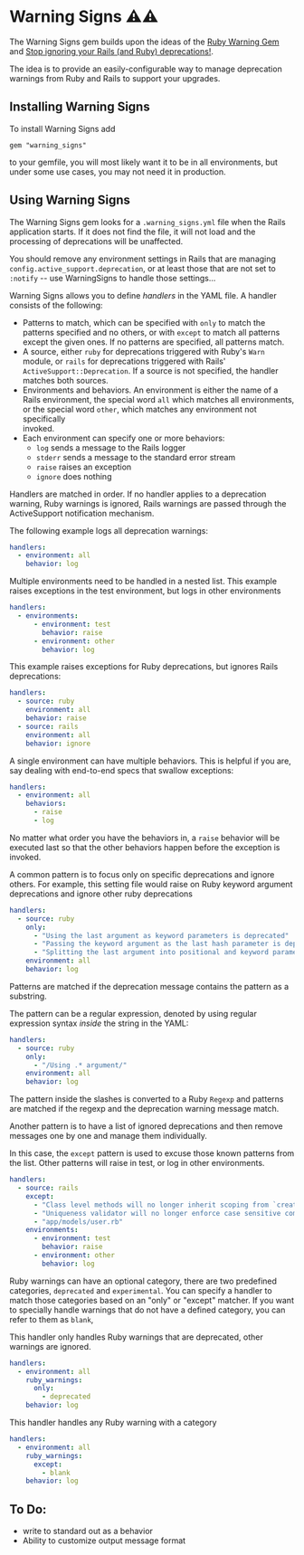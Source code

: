# Warning Signs ⚠️⚠️

The Warning Signs gem builds upon the ideas of the
[Ruby Warning Gem](https://github.com/jeremyevans/ruby-warning) 
and [Stop ignoring your Rails (and Ruby) deprecations!](https://blog.testdouble.com/posts/2023-04-24-stop-ignoring-your-ruby-and-rails-deprecations/).

The idea is to provide an easily-configurable way to manage deprecation 
warnings from Ruby and Rails to support your upgrades.

## Installing Warning Signs

To install Warning Signs add

`gem "warning_signs"`

to your gemfile, you will most likely want it to be in all environments, but 
under some use cases, you may not need it in production.

## Using Warning Signs

The Warning Signs gem looks for a `.warning_signs.yml` file when the Rails
application starts. If it does not find the file, it will not load and the 
processing of deprecations will be unaffected.

You should remove any environment settings in Rails that are managing 
`config.active_support.deprecation`, or at least those that are not
set to `:notify` -- use WarningSigns to handle those settings...

Warning Signs  allows you to define _handlers_ in the YAML file. A handler 
consists of the following:

* Patterns to match, which can be specified with `only` to match the 
  patterns specified and no others, or with `except` to match all patterns 
  except the given ones. If no patterns are specified, all patterns match.
* A source, either `ruby` for deprecations triggered with Ruby's `Warn` 
  module, or `rails` for deprecations triggered with Rails' 
  `ActiveSupport::Deprecation`. If a source is not specified, the handler 
  matches both sources.
* Environments and behaviors. An environment is either the name of a Rails 
  environment, the special word `all` which matches all environments, or the 
  special word `other`, which matches any environment not specifically  
  invoked. 
* Each environment can specify one or more behaviors:
  * `log` sends a message to the Rails logger
  * `stderr` sends a message to the standard error stream
  * `raise` raises an exception
  * `ignore` does nothing

Handlers are matched in order. If no handler applies to a deprecation 
warning, Ruby warnings is ignored, Rails warnings are passed through
the ActiveSupport notification mechanism.

The following example logs all deprecation warnings:

```yaml
handlers:
  - environment: all
    behavior: log
```

Multiple environments need to be handled in a nested list. This example 
raises exceptions in the test environment, but logs in other environments

```yaml
handlers:
  - environments:
      - environment: test
        behavior: raise
      - environment: other
        behavior: log
```

This example raises exceptions for Ruby deprecations, but ignores Rails 
deprecations:

```yaml
handlers:
  - source: ruby
    environment: all
    behavior: raise
  - source: rails
    environment: all
    behavior: ignore
```

A single environment can have multiple behaviors. This is helpful if you are,
say dealing with end-to-end specs that swallow exceptions:

```yaml
handlers:
  - environment: all
    behaviors: 
      - raise
      - log
```

No matter what order you have the behaviors in, a `raise` behavior will be 
executed last so that the other behaviors happen before the exception is 
invoked.

A common pattern is to focus only on specific deprecations and ignore others.
For example, this setting file would raise on Ruby keyword argument 
deprecations and ignore other ruby deprecations

```yaml
handlers:
  - source: ruby
    only:
      - "Using the last argument as keyword parameters is deprecated"
      - "Passing the keyword argument as the last hash parameter is deprecated"
      - "Splitting the last argument into positional and keyword parameters is deprecated"
    environment: all
    behavior: log
```

Patterns are matched if the deprecation message contains the pattern as a 
substring.

The pattern can be a regular expression, denoted by using regular expression 
syntax _inside_ the string in the YAML:

```yaml
handlers:
  - source: ruby
    only:
      - "/Using .* argument/"
    environment: all
    behavior: log
```

The pattern inside the slashes is converted to a Ruby `Regexp` and patterns 
are matched if the regexp and the deprecation warning message match.

Another pattern is to have a list of ignored deprecations and then remove 
messages one by one and manage them individually.

In this case, the `except` pattern is used to excuse those known patterns 
from the list. Other patterns will raise in test, or log in other environments. 

```yaml
handlers:
  - source: rails
    except:
      - "Class level methods will no longer inherit scoping from `create!` in"
      - "Uniqueness validator will no longer enforce case sensitive comparison"
      - "app/models/user.rb"
    environments:
      - environment: test
        behavior: raise
      - environment: other
        behavior: log
```

Ruby warnings can have an optional category, there are two predefined 
categories, `deprecated` and `experimental`. You can specify a handler to 
match those categories based on an "only" or "except" matcher. If you want 
to specially handle warnings that do not have a defined category, you can 
refer to them as `blank`,

This handler only handles Ruby warnings that are deprecated, other warnings 
are ignored.

```yaml
handlers:
  - environment: all
    ruby_warnings:
      only:
        - deprecated
    behavior: log
```

This handler handles any Ruby warning with a category

```yaml
handlers:
  - environment: all
    ruby_warnings:
      except:
        - blank
    behavior: log
```

## To Do:

* write to standard out as a behavior
* Ability to customize output message format
